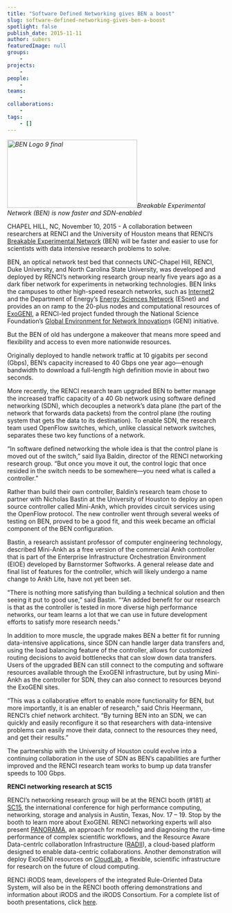 ```yaml
---
title: "Software Defined Networking gives BEN a boost"
slug: software-defined-networking-gives-ben-a-boost
spotlight: false
publish_date: 2015-11-11
author: subers
featuredImage: null
groups:
    - 
projects:
    - 
people:
    - 
teams: 
    - 
collaborations:
    - 
tags:
    - []
---
```

<em><a href="http://renci.org/wp-content/uploads/2015/11/BEN-Logo-9-final.jpg"><img class="alignright size-medium wp-image-15190" src="http://renci.org/wp-content/uploads/2015/11/BEN-Logo-9-final-300x157.jpg" alt="BEN Logo 9 final" width="300" height="157" /></a>Breakable Experimental Network (BEN) is now faster and SDN-enabled</em>

CHAPEL HILL, NC, November 10, 2015 - A collaboration between researchers at RENCI and the University of Houston means that RENCI’s <a href="http://renci.org/news/benefits-of-ben/">Breakable Experimental Network</a> (BEN) will be faster and easier to use for scientists with data intensive research problems to solve.

<!--more-->

BEN, an optical network test bed that connects UNC-Chapel Hill, RENCI, Duke University, and North Carolina State University, was developed and deployed by RENCI’s networking research group nearly five years ago as a dark fiber network for experiments in networking technologies. BEN links the campuses to other high-speed research networks, such as <a href="http://www.internet2.edu/">Internet2</a> and the Department of Energy’s <a href="https://www.es.net/">Energy Sciences Network</a> (ESnet) and provides an on ramp to the 20-plus nodes and computational resources of <a href="http://www.exogeni.net/">ExoGENI</a>, a RENCI-led project funded through the National Science Foundation’s <a href="https://www.geni.net/">Global Environment for Network Innovation</a>s (GENI) initiative.

But the BEN of old has undergone a makeover that means more speed and flexibility and access to even more nationwide resources.

Originally deployed to handle network traffic at 10 gigabits per second (Gbps), BEN’s capacity increased to 40 Gbps one year ago—enough bandwidth to download a full-length high definition movie in about two seconds.

More recently, the RENCI research team upgraded BEN to better manage the increased traffic capacity of a 40 Gb network using software defined networking (SDN), which decouples a network’s data plane (the part of the network that forwards data packets) from the control plane (the routing system that gets the data to its destination). To enable SDN, the research team used OpenFlow switches, which, unlike classical network switches, separates these two key functions of a network.

“In software defined networking the whole idea is that the control plane is moved out of the switch,” said Ilya Baldin, director of the RENCI networking research group. “But once you move it out, the control logic that once resided in the switch needs to be somewhere—you need what is called a controller.”

Rather than build their own controller, Baldin’s research team chose to partner with Nicholas Bastin at the University of Houston to deploy an open source controller called Mini-Ankh, which provides circuit services using the OpenFlow protocol. The new controller went through several weeks of testing on BEN, proved to be a good fit, and this week became an official component of the BEN configuration.

Bastin, a research assistant professor of computer engineering technology, described Mini-Ankh as a free version of the commercial Ankh controller that is part of the Enterprise Infrastructure Orchestration Environment (EIOE) developed by Barnstormer Softworks. A general release date and final list of features for the controller, which will likely undergo a name change to Ankh Lite, have not yet been set.

“There is nothing more satisfying than building a technical solution and then seeing it put to good use,” said Bastin. ““An added benefit for our research is that as the controller is tested in more diverse high performance networks, our team learns a lot that we can use in future development efforts to satisfy more research needs."

In addition to more muscle, the upgrade makes BEN a better fit for running data-intensive applications, since SDN can handle larger data transfers and, using the load balancing feature of the controller, allows for customized routing decisions to avoid bottlenecks that can slow down data transfers. Users of the upgraded BEN can still connect to the computing and software resources available through the ExoGENI infrastructure, but by using Mini-Ankh as the controller for SDN, they can also connect to resources beyond the ExoGENI sites.

“This was a collaborative effort to enable more functionality for BEN, but more importantly, it is an enabler of research,” said Chris Heermann, RENCI’s chief network architect. “By turning BEN into an SDN, we can quickly and easily reconfigure it so that researchers with data-intensive problems can easily move their data, connect to the resources they need, and get their results.”

The partnership with the University of Houston could evolve into a continuing collaboration in the use of SDN as BEN’s capabilities are further improved and the RENCI research team works to bump up data transfer speeds to 100 Gbps.

<strong>RENCI networking research at SC15</strong>

RENCI’s networking research group will be at the RENCI booth (#181) at <a href="http://sc15.supercomputing.org/">SC15</a>, the international conference for high performance computing, networking, storage and analysis in Austin, Texas, Nov. 17 – 19. Stop by the booth to learn more about ExoGENI. RENCI networking experts will also present <a href="http://renci.org/research/panorama/">PANORAMA</a>, an approach for modeling and diagnosing the run-time performance of complex scientific workflows, and the Resource Aware Data-centrIc collaboratIon Infrastructure (<a href="http://renci.org/radii/">RADII</a>), a cloud-based platform designed to enable data-centric collaborations. Another demonstration will deploy ExoGENI resources on <a href="https://www.cloudlab.us/">CloudLab</a>, a flexible, scientific infrastructure for research on the future of cloud computing.

RENCI iRODS team, developers of the integrated Rule-Oriented Data System, will also be in the RENCI booth offering demonstrations and information about iRODS and the iRODS Consortium. For a complete list of booth presentations, click <a href="http://renci.org/sc15-renci-booth-schedule/">here</a>.
